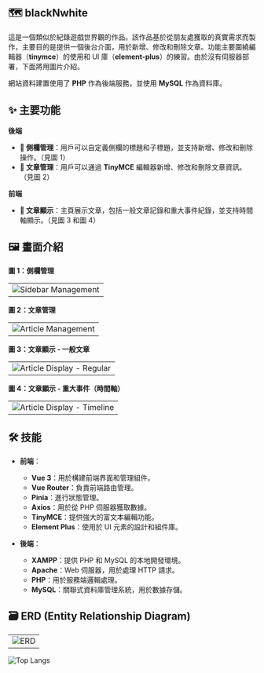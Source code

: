 ## 🗺️ blackNwhite
這是一個類似於紀錄遊戲世界觀的作品。該作品基於從朋友處獲取的真實需求而製作，主要目的是提供一個後台介面，用於新增、修改和刪除文章。功能主要圍繞編輯器（**tinymce**）的使用和 UI 庫（**element-plus**）的練習。由於沒有伺服器部署，下面將用圖片介紹。

網站資料建置使用了 **PHP** 作為後端服務，並使用 **MySQL** 作為資料庫。

## ✨ 主要功能

**後端**
- **📝 側欄管理**：用戶可以自定義側欄的標題和子標題，並支持新增、修改和刪除操作。（見圖 1）
- **📝 文章管理**：用戶可以通過 **TinyMCE** 編輯器新增、修改和刪除文章資訊。（見圖 2）

**前端**
- **📄 文章顯示**：主頁展示文章，包括一般文章記錄和重大事件紀錄，並支持時間軸顯示。（見圖 3 和圖 4）


## 🖼️ 畫面介紹
**圖 1：側欄管理**
<table><tr><td align="center">
    <img src="https://github.com/user-attachments/assets/326a4a36-fcee-4de3-997a-2c0fb0c0cdda" alt="Sidebar Management" />
</td></tr></table>

**圖 2：文章管理**
<table><tr><td align="center">
    <img src="https://github.com/user-attachments/assets/1081e6e6-6113-4001-b806-39d31e709ed3" alt="Article Management" />
</td></tr></table>

**圖 3：文章顯示 - 一般文章**
<table><tr><td align="center">
    <img src="https://github.com/user-attachments/assets/1dcfb575-ffd5-48f9-b92a-e2c03570bb09" alt="Article Display - Regular" />
</td></tr></table>

**圖 4：文章顯示 - 重大事件（時間軸）**
<table><tr><td align="center">
    <img src="https://github.com/user-attachments/assets/933b82a6-7251-4cfb-b269-e68c742e62e8" alt="Article Display - Timeline" />
</td></tr></table>

## 🛠 技能

- **前端**：
  - **Vue 3**：用於構建前端界面和管理組件。
  - **Vue Router**：負責前端路由管理。
  - **Pinia**：進行狀態管理。
  - **Axios**：用於從 PHP 伺服器獲取數據。
  - **TinyMCE**：提供強大的富文本編輯功能。
  - **Element Plus**：使用於 UI 元素的設計和組件庫。

- **後端**：
  - **XAMPP**：提供 PHP 和 MySQL 的本地開發環境。
  - **Apache**：Web 伺服器，用於處理 HTTP 請求。
  - **PHP**：用於服務端邏輯處理。
  - **MySQL**：關聯式資料庫管理系統，用於數據存儲。

## 🗃️ ERD (Entity Relationship Diagram)
<table><tr><td align="center">
    <img src="https://github.com/user-attachments/assets/887565da-f388-41f0-abe6-18a5c8980ad8" alt="ERD" />
</td></tr></table>

![Top Langs](https://github-readme-stats.vercel.app/api/top-langs/?username=webkuma&hide_progress=true)
